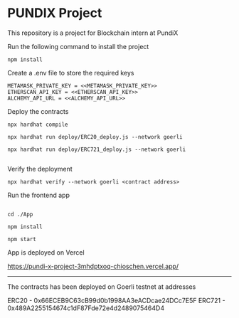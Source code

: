 # PUNDIX Project

This repository is a project for Blockchain intern at PundiX 

Run the following command to install the project
```shell
npm install

```

Create a .env file to store the required keys

```
METAMASK_PRIVATE_KEY = <<METAMASK_PRIVATE_KEY>>
ETHERSCAN_API_KEY = <<ETHERSCAN_API_KEY>>
ALCHEMY_API_URL = <<ALCHEMY_API_URL>>
```

Deploy the contracts

```shell
npx hardhat compile

npx hardhat run deploy/ERC20_deploy.js --network goerli

npx hardhat run deploy/ERC721_deploy.js --network goerli


```

Verify the deployment

```shell
npx hardhat verify --network goerli <contract address>
```

Run the frontend app 

```shell

cd ./App 

npm install

npm start

```

App is deployed on Vercel

https://pundi-x-project-3mhdptxoq-chioschen.vercel.app/

---

The contracts has been deployed on Goerli testnet at addresses

ERC20 - 0x66ECEB9C63cB99d0b1998AA3eACDcae24DCc7E5F
ERC721 - 0x489A2255154674c1dF87Fde72e4d2489075464D4

